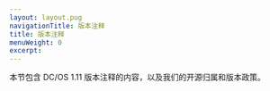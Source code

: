 ```yaml
---
layout: layout.pug
navigationTitle: 版本注释
title: 版本注释
menuWeight: 0
excerpt:
---
```


本节包含 DC/OS 1.11 版本注释的内容，以及我们的开源归属和版本政策。

